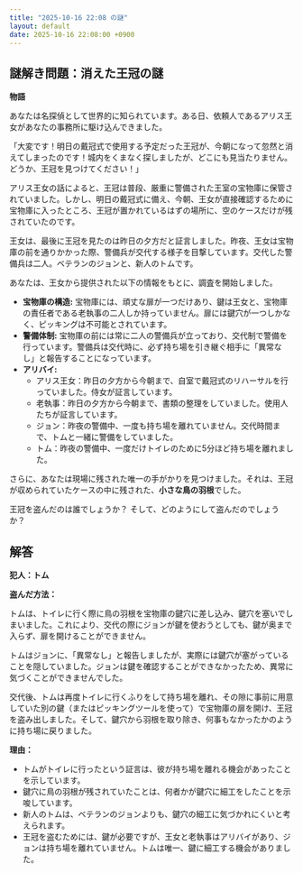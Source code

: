 ```yaml
---
title: "2025-10-16 22:08 の謎"
layout: default
date: 2025-10-16 22:08:00 +0900
---
```

## 謎解き問題：消えた王冠の謎

**物語**

あなたは名探偵として世界的に知られています。ある日、依頼人であるアリス王女があなたの事務所に駆け込んできました。

「大変です！明日の戴冠式で使用する予定だった王冠が、今朝になって忽然と消えてしまったのです！城内をくまなく探しましたが、どこにも見当たりません。どうか、王冠を見つけてください！」

アリス王女の話によると、王冠は普段、厳重に警備された王室の宝物庫に保管されていました。しかし、明日の戴冠式に備え、今朝、王女が直接確認するために宝物庫に入ったところ、王冠が置かれているはずの場所に、空のケースだけが残されていたのです。

王女は、最後に王冠を見たのは昨日の夕方だと証言しました。昨夜、王女は宝物庫の前を通りかかった際、警備兵が交代する様子を目撃しています。交代した警備兵は二人。ベテランのジョンと、新人のトムです。

あなたは、王女から提供された以下の情報をもとに、調査を開始しました。

*   **宝物庫の構造:** 宝物庫には、頑丈な扉が一つだけあり、鍵は王女と、宝物庫の責任者である老執事の二人しか持っていません。扉には鍵穴が一つしかなく、ピッキングは不可能とされています。
*   **警備体制:** 宝物庫の前には常に二人の警備兵が立っており、交代制で警備を行っています。警備兵は交代時に、必ず持ち場を引き継ぐ相手に「異常なし」と報告することになっています。
*   **アリバイ:**
    *   アリス王女：昨日の夕方から今朝まで、自室で戴冠式のリハーサルを行っていました。侍女が証言しています。
    *   老執事：昨日の夕方から今朝まで、書類の整理をしていました。使用人たちが証言しています。
    *   ジョン：昨夜の警備中、一度も持ち場を離れていません。交代時間まで、トムと一緒に警備をしていました。
    *   トム：昨夜の警備中、一度だけトイレのために5分ほど持ち場を離れました。

さらに、あなたは現場に残された唯一の手がかりを見つけました。それは、王冠が収められていたケースの中に残された、**小さな鳥の羽根**でした。

王冠を盗んだのは誰でしょうか？ そして、どのようにして盗んだのでしょうか？

## 解答

**犯人：トム**

**盗んだ方法：**

トムは、トイレに行く際に鳥の羽根を宝物庫の鍵穴に差し込み、鍵穴を塞いでしまいました。これにより、交代の際にジョンが鍵を使おうとしても、鍵が奥まで入らず、扉を開けることができません。

トムはジョンに、「異常なし」と報告しましたが、実際には鍵穴が塞がっていることを隠していました。ジョンは鍵を確認することができなかったため、異常に気づくことができませんでした。

交代後、トムは再度トイレに行くふりをして持ち場を離れ、その隙に事前に用意していた別の鍵（またはピッキングツールを使って）で宝物庫の扉を開け、王冠を盗み出しました。そして、鍵穴から羽根を取り除き、何事もなかったかのように持ち場に戻りました。

**理由：**

*   トムがトイレに行ったという証言は、彼が持ち場を離れる機会があったことを示しています。
*   鍵穴に鳥の羽根が残されていたことは、何者かが鍵穴に細工をしたことを示唆しています。
*   新人のトムは、ベテランのジョンよりも、鍵穴の細工に気づかれにくいと考えられます。
*   王冠を盗むためには、鍵が必要ですが、王女と老執事はアリバイがあり、ジョンは持ち場を離れていません。トムは唯一、鍵に細工する機会がありました。

